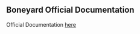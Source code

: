 ## Boneyard Official Documentation

Official Documentation [here](http://3dimention.github.io/boneyard/)
